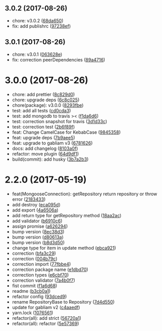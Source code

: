 <a name="3.0.2"></a>
## 3.0.2 (2017-08-26)

* chore: v3.0.2 ([68da650](https://github.com/gabliam/mongoose/commit/68da650))
* fix: add publishrc ([97238ef](https://github.com/gabliam/mongoose/commit/97238ef))



<a name="3.0.1"></a>
## 3.0.1 (2017-08-26)

* chore: v3.0.1 ([063628e](https://github.com/gabliam/mongoose/commit/063628e))
* fix: correction peerDependencies ([89a4716](https://github.com/gabliam/mongoose/commit/89a4716))



<a name="3.0.0"></a>
# 3.0.0 (2017-08-26)

* chore: add prettier ([8c829d0](https://github.com/gabliam/mongoose/commit/8c829d0))
* chore: upgrade deps ([6c8c025](https://github.com/gabliam/mongoose/commit/6c8c025))
* chore(package): v3.0.0 ([8293fbe](https://github.com/gabliam/mongoose/commit/8293fbe))
* test: add all tests ([cd0cda3](https://github.com/gabliam/mongoose/commit/cd0cda3))
* test: add mongodb to travis >< ([f1da6d6](https://github.com/gabliam/mongoose/commit/f1da6d6))
* test: correction snapshot for travis ([3d1d33c](https://github.com/gabliam/mongoose/commit/3d1d33c))
* test: correction test ([2b6f89f](https://github.com/gabliam/mongoose/commit/2b6f89f))
* feat: Change CamelCase for KebabCase ([9845358](https://github.com/gabliam/mongoose/commit/9845358))
* feat: upgrade deps ([7b9aee5](https://github.com/gabliam/mongoose/commit/7b9aee5))
* feat: upgrade to gabliam v3 ([6781626](https://github.com/gabliam/mongoose/commit/6781626))
* docs: add changelog ([8103a0f](https://github.com/gabliam/mongoose/commit/8103a0f))
* refactor: move plugin ([64d9df1](https://github.com/gabliam/mongoose/commit/64d9df1))
* build(commit): add husky ([3b7a2b3](https://github.com/gabliam/mongoose/commit/3b7a2b3))



<a name="2.2.0"></a>
# 2.2.0 (2017-05-19)

* feat(MongooseConnection): getRepository return repository or throw error ([2183433](https://github.com/gabliam/mongoose/commit/2183433))
* add destroy ([eca095d](https://github.com/gabliam/mongoose/commit/eca095d))
* add export ([4a6506a](https://github.com/gabliam/mongoose/commit/4a6506a))
* add return type for getRepository<T> method ([18aa2ac](https://github.com/gabliam/mongoose/commit/18aa2ac))
* add validator ([b6910c6](https://github.com/gabliam/mongoose/commit/b6910c6))
* assign promise ([a626294](https://github.com/gabliam/mongoose/commit/a626294))
* bump version ([8ec38d3](https://github.com/gabliam/mongoose/commit/8ec38d3))
* bump version ([d80613a](https://github.com/gabliam/mongoose/commit/d80613a))
* bump version ([b8d3d50](https://github.com/gabliam/mongoose/commit/b8d3d50))
* change type for item in update method ([ebca921](https://github.com/gabliam/mongoose/commit/ebca921))
* correction ([bfa3c29](https://github.com/gabliam/mongoose/commit/bfa3c29))
* correction ([004b79c](https://github.com/gabliam/mongoose/commit/004b79c))
* correction import ([77fbbe4](https://github.com/gabliam/mongoose/commit/77fbbe4))
* correction package name ([e1dbd70](https://github.com/gabliam/mongoose/commit/e1dbd70))
* correction types ([e6cbf70](https://github.com/gabliam/mongoose/commit/e6cbf70))
* correction validator ([7a4b0f7](https://github.com/gabliam/mongoose/commit/7a4b0f7))
* fist commit ([f1a6d68](https://github.com/gabliam/mongoose/commit/f1a6d68))
* readme ([b3cb0a1](https://github.com/gabliam/mongoose/commit/b3cb0a1))
* refactor config ([93dced9](https://github.com/gabliam/mongoose/commit/93dced9))
* rename RepositoryBase to Repository ([7d4d550](https://github.com/gabliam/mongoose/commit/7d4d550))
* update for gabliam v2 ([c4aaedf](https://github.com/gabliam/mongoose/commit/c4aaedf))
* yarn.lock ([1076561](https://github.com/gabliam/mongoose/commit/1076561))
* refactor(all): add strict ([56720a1](https://github.com/gabliam/mongoose/commit/56720a1))
* refactor(all): refactor ([5e57369](https://github.com/gabliam/mongoose/commit/5e57369))



